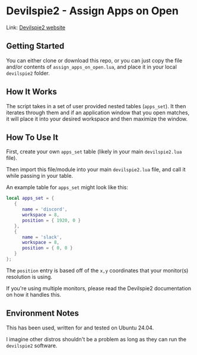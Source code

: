 # Devilspie2 - Assign Apps on Open

Link: [Devilspie2 website](http://www.nongnu.org/devilspie2/)

## Getting Started

You can either clone or download this repo,
or you can just copy the file and/or contents of `assign_apps_on_open.lua`,
and place it in your local `devilspie2` folder.

## How It Works

The script takes in a set of user provided nested tables (`apps_set`).
It then iterates through them and if an application window that you open matches,
it will place it into your desired workspace and then maximize the window.

## How To Use It

First, create your own `apps_set` table (likely in your main `devilspie2.lua` file).

Then import this file/module into your main `devilspie2.lua` file,
and call it while passing in your table.

An example table for `apps_set` might look like this:

```lua
local apps_set = {
   {
      name = 'discord',
      workspace = 8,
      position = { 1920, 0 }
   },
   {
      name = 'slack',
      workspace = 8,
      position = { 0, 0 }
   }
};
```

The `position` entry is based off of the `x,y` coordinates that your monitor(s) resolution is using.

If you're using multiple monitors, please read the Devilspie2 documentation on how it handles this.

## Environment Notes

This has been used, written for and tested on Ubuntu 24.04.

I imagine other distros shouldn't be a problem as long as they can run the `devilspie2` software.
